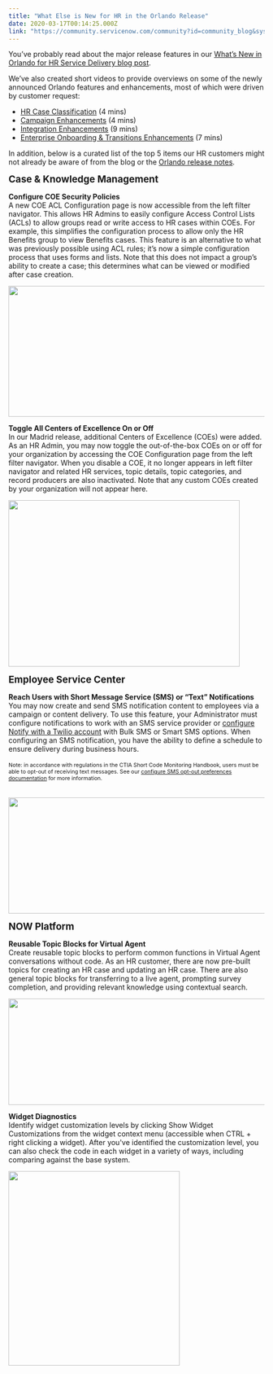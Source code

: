 ```yaml
---
title: "What Else is New for HR in the Orlando Release"
date: 2020-03-17T00:14:25.000Z
link: "https://community.servicenow.com/community?id=community_blog&sys_id=7d49f51edba7c414190dfb2439961989"
---
```

<p>You’ve probably read about the major release features in our <a href="https://community.servicenow.com/community?id&#61;community_Blog&amp;sys_id&#61;6c87f372db668854414eeeb5ca96195d" target="_blank" rel="noopener noreferrer nofollow">What’s New in Orlando for HR Service Delivery blog post</a>.</p>
<p>We’ve also created short videos to provide overviews on some of the newly announced Orlando features and enhancements, most of which were driven by customer request:</p>
<ul><li><a href="https://www.youtube.com/watch?v&#61;NCgBgEz5F_I" target="_blank" rel="noopener noreferrer nofollow">HR Case Classification</a> (4 mins)</li><li><a href="https://www.youtube.com/watch?v&#61;BgK3K_S9rtc" target="_blank" rel="noopener noreferrer nofollow">Campaign Enhancements</a> (4 mins)</li><li><a href="https://www.youtube.com/watch?v&#61;2YExS6KHAOg&amp;feature&#61;youtu.be" target="_blank" rel="noopener noreferrer nofollow">Integration Enhancements</a> (9 mins)</li><li><a href="https://www.youtube.com/watch?v&#61;rEzSpwnvJgA&amp;feature&#61;youtu.be" target="_blank" rel="noopener noreferrer nofollow">Enterprise Onboarding &amp; Transitions Enhancements</a> (7 mins)</li></ul>
<p>In addition, below is a curated list of the top 5 items our HR customers might not already be aware of from the blog or the <a href="https://docs.servicenow.com/bundle/orlando-release-notes/page/release-notes/hr-service-delivery/hr-service-delivery-rn.html" target="_blank" rel="noopener noreferrer nofollow">Orlando release notes</a>.</p>
<p><span style="font-size: 14pt;"><strong>Case &amp; Knowledge Management</strong></span></p>
<p><strong>Configure COE Security Policies</strong> <br />A new COE ACL Configuration page is now accessible from the left filter navigator. This allows HR Admins to easily configure Access Control Lists (ACLs) to allow groups read or write access to HR cases within COEs. For example, this simplifies the configuration process to allow only the HR Benefits group to view Benefits cases. This feature is an alternative to what was previously possible using ACL rules; it’s now a simple configuration process that uses forms and lists. Note that this does not impact a group’s ability to create a case; this determines what can be viewed or modified after case creation.</p>
<p><img style="max-width: 100%; max-height: 480px;" src="https://community.servicenow.com/3a2df99edbe7c414190dfb2439961996.iix" width="634" height="257" /></p>
<p><strong>Toggle All Centers of Excellence On or Off</strong> <br />In our Madrid release, additional Centers of Excellence (COEs) were added. As an HR Admin, you may now toggle the out-of-the-box COEs on or off for your organization by accessing the COE Configuration page from the left filter navigator. When you disable a COE, it no longer appears in left filter navigator and related HR services, topic details, topic categories, and record producers are also inactivated. Note that any custom COEs created by your organization will not appear here.</p>
<p><img style="max-width: 100%; max-height: 480px;" src="https://community.servicenow.com/6f9a3d92dbe7c414190dfb24399619fb.iix" width="455" height="327" /></p>
<p><span style="font-size: 14pt;"><strong>Employee Service Center</strong></span></p>
<p><strong>Reach Users with Short Message Service (SMS) or “Text” Notifications</strong> <br />You may now create and send SMS notification content to employees via a campaign or content delivery. To use this feature, your Administrator must configure notifications to work with an SMS service provider or <a href="https://docs.servicenow.com/bundle/orlando-servicenow-platform/page/product/notify2/task/t_ConfigureNotifyWithTwilio.html" target="_blank" rel="noopener noreferrer nofollow">configure Notify with a Twilio account</a> with Bulk SMS or Smart SMS options. When configuring an SMS notification, you have the ability to define a schedule to ensure delivery during business hours. <br /> <br /><span style="font-size: 8pt;">Note: in accordance with regulations in the CTIA Short Code Monitoring Handbook, users must be able to opt-out of receiving text messages. See our <a href="https://docs.servicenow.com/bundle/orlando-servicenow-platform/page/product/notify2/task/opt-out-requests.html" target="_blank" rel="noopener noreferrer nofollow">configure SMS opt-out preferences documentation</a> for more information.</span></p>
<p> <img style="max-width: 100%; max-height: 480px;" src="https://community.servicenow.com/1342065adb6bc414190dfb2439961931.iix" width="841" height="228" /></p>
<p><span style="font-size: 14pt;"><strong>NOW Platform</strong></span></p>
<p><strong>Reusable Topic Blocks for Virtual Agent</strong><br />Create reusable topic blocks to perform common functions in Virtual Agent conversations without code. As an HR customer, there are now pre-built topics for creating an HR case and updating an HR case. There are also general topic blocks for transferring to a live agent, prompting survey completion, and providing relevant knowledge using contextual search.</p>
<p><img style="max-width: 100%; max-height: 480px;" src="https://community.servicenow.com/9ffaf916dbe7c414190dfb2439961916.iix" width="659" height="209" /></p>
<p><strong>Widget Diagnostics</strong> <br />Identify widget customization levels by clicking Show Widget Customizations from the widget context menu (accessible when CTRL &#43; right clicking a widget). After you&#39;ve identified the customization level, you can also check the code in each widget in a variety of ways, including comparing against the base system.</p>
<p><img style="max-width: 100%; max-height: 480px;" src="https://community.servicenow.com/354bb956dbe7c414190dfb2439961993.iix" width="337" height="382" /></p>